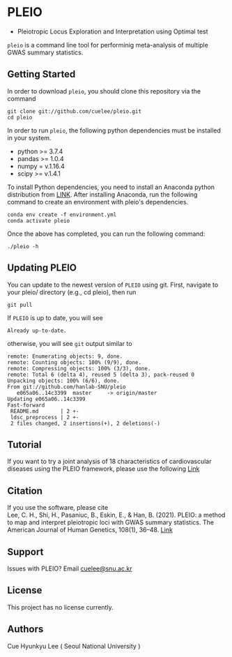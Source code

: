 # PLEIO 
- Pleiotropic Locus Exploration and Interpretation using Optimal test

`pleio` is a command line tool for performinig meta-analysis of multiple GWAS summary statistics. 

## Getting Started

In order to download `pleio`, you should clone this repository via the command
```
git clone git://github.com/cuelee/pleio.git
cd pleio
```

In order to run `pleio`, the following python dependencies must be installed in your system.

- python >= 3.7.4
- pandas >= 1.0.4
- numpy = v.1.16.4
- scipy >= v.1.4.1

To install Python dependencies, you need to install an Anaconda python distribution from [LINK](https://www.anaconda.com). After installing Anaconda, run the following command to create an environment with pleio's dependencies.
```
conda env create -f environment.yml
conda activate pleio
```


Once the above has completed, you can run the following command:

```
./pleio -h
```

## Updating PLEIO
You can update to the newest version of `PLEIO` using git. First, navigate to your pleio/ directory (e.g., cd pleio), then run
```
git pull
```
If `PLEIO` is up to date, you will see
```
Already up-to-date.
```
otherwise, you will see `git` output similar to 
```
remote: Enumerating objects: 9, done.
remote: Counting objects: 100% (9/9), done.
remote: Compressing objects: 100% (3/3), done.
remote: Total 6 (delta 4), reused 5 (delta 3), pack-reused 0
Unpacking objects: 100% (6/6), done.
From git://github.com/hanlab-SNU/pleio
   e065a06..14c3399  master     -> origin/master
Updating e065a06..14c3399
Fast-forward
 README.md       | 2 +-
 ldsc_preprocess | 2 +-
 2 files changed, 2 insertions(+), 2 deletions(-)
```

## Tutorial 
If you want to try a joint analysis of 18 characteristics of cardiovascular diseases using the PLEIO framework, please use the following [Link](https://github.com/hanlab-SNU/pleio/wiki/Identification-of-pleiotropic-loci-with-PLEIO)

## Citation

If you use the software, please cite  
Lee, C. H., Shi, H., Pasaniuc, B., Eskin, E., & Han, B. (2021). PLEIO: a method to map and interpret pleiotropic loci with GWAS summary statistics. The American Journal of Human Genetics, 108(1), 36–48. [Link](https://doi.org/10.1016/j.ajhg.2020.11.017)

## Support

Issues with PLEIO? Email cuelee@snu.ac.kr

## License 

This project has no license currently.

## Authors

Cue Hyunkyu Lee ( Seoul National University )
